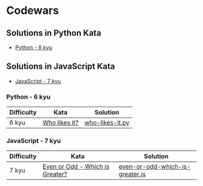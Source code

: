 # Codewars
## Solutions in Python Kata
- [Python - 6 kyu](#python---6-kyu)
## Solutions in JavaScript Kata
- [JavaScript - 7 kyu](#javascript---7-kyu)


### Python - 6 kyu
|	Difficulty | Kata	| Solution |
|------------|------------|----------|
| 6 kyu | [Who likes it?](https://www.codewars.com/kata/5266876b8f4bf2da9b000362) | [who-likes-it.py](./Python/who-likes-it.py) |

### JavaScript - 7 kyu
|	Difficulty | Kata	| Solution |
|------------|------------|----------|
| 7 kyu | [Even or Odd - Which is Greater?](https://www.codewars.com/kata/57f7b8271e3d9283300000b4) | [even-or-odd-which-is-greater.js](./JavaScript/even-or-odd-which-is-greater.js) |
